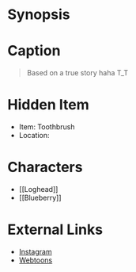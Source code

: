 # Synopsis


# Caption
> Based on a true story haha T_T

# Hidden Item
* Item: Toothbrush
* Location: <strike></strike>

# Characters
* [[Loghead]]
* [[Blueberry]]

# External Links
* [Instagram](https://www.instagram.com/p/CHOSOgXjl95/)
* [Webtoons](https://www.webtoons.com/en/challenge/twistwood-tales/59-loghead-and-blueberry/viewer?title_no=344740&episode_no=64)